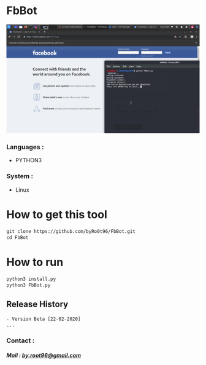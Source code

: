 # FbBot


![FbBot](./Screenshot/Screenshot-1.png)


### Languages :
* PYTHON3

### System :
* Linux

# How to get this tool
```
git clone https://github.com/byRo0t96/FbBot.git
cd FbBot
```

# How to run
```
python3 install.py
python3 FbBot.py
```

## Release History
```
- Version Beta [22-02-2020]
...
```


### Contact :

##### Mail : by.root96@gmail.com



